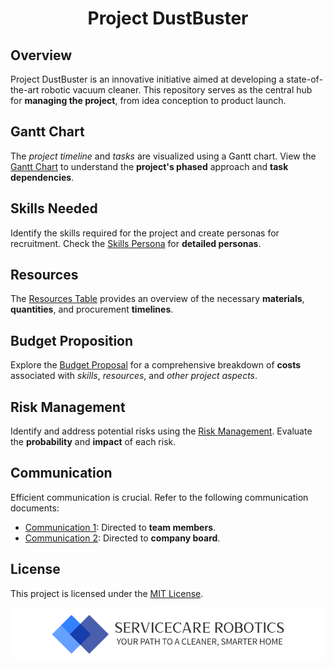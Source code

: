 <h1 align="center">Project DustBuster</h1>

## Overview

Project DustBuster is an innovative initiative aimed at developing a state-of-the-art robotic vacuum cleaner. This repository serves as the central hub for **managing the project**, from idea conception to product launch.

## Gantt Chart

The *project timeline* and *tasks* are visualized using a Gantt chart. View the [Gantt Chart](STG_05_gantt.gan) to understand the **project's phased** approach and **task dependencies**.

## Skills Needed

Identify the skills required for the project and create personas for recruitment. Check the [Skills Persona](STG_05_skills.pdf) for **detailed personas**.

## Resources

The [Resources Table](STG_05_ressources.pdf) provides an overview of the necessary **materials**, **quantities**, and procurement **timelines**.

## Budget Proposition

Explore the [Budget Proposal](STG_05_budget.pdf) for a comprehensive breakdown of **costs** associated with *skills*, *resources*, and *other project aspects*.

## Risk Management

Identify and address potential risks using the [Risk Management](STG_05_risks.pdf). Evaluate the **probability** and **impact** of each risk.

## Communication

Efficient communication is crucial. Refer to the following communication documents:

- [Communication 1](STG_05_communication1.pdf): Directed to **team members**.
- [Communication 2](STG_05_communication2.pdf): Directed to **company board**.

## License

This project is licensed under the [MIT License](LICENSE).

<div align="center"><img src="./github/logo.png" alt="Logo" width="auto" height="auto"/></div>
